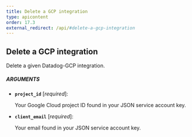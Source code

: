 ```yaml
---
title: Delete a GCP integration
type: apicontent
order: 17.3
external_redirect: /api/#delete-a-gcp-integration
---
```


## Delete a GCP integration

Delete a given Datadog-GCP integration.

##### ARGUMENTS

* **`project_id`** [*required*]:

    Your Google Cloud project ID found in your JSON service account key.

* **`client_email`** [*required*]:

    Your email found in your JSON service account key.
